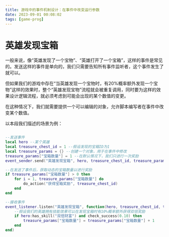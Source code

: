 ```yaml
---
title: 游戏中的事件机制设计：在事件中改变运行参数
date: 2023-09-01 00:08:02
tags: [game-prog]
---
```


# 英雄发现宝箱

一般来说，像“英雄发现了一个宝物”、“英雄打开了一个宝箱”，这样的事件是常见的。发送这样的事件是单向的，我们只需要告知所有事件监听者，这个事件发生了就可以。

但如果我们的游戏中存在“当英雄发现一个宝物时，有20%概率额外发现一个宝物”这样的效果时，整个“英雄发现宝物”流程就会被重复调用，同时要为这样的效果设计逻辑流程，就必须考虑到可能会出现的某个数值的变更。

在这种情况下，我们就需要提供一个可以编辑的对象，允许脚本编写者在事件中改变某个数值。

以本段我们描述的场景为例：

```lua

--发送事件
local hero --某个英雄
local treasure_chest_id = 1 --假设发现的宝箱ID为1
local treasure_params = {} --创建一个对象，用于在事件中修改
treasure_params["宝箱数量"] = 1 --在默认情况下，我们只进行一次奖励
event_sender.send("英雄发现宝箱", hero, treasure_chest_id, treasure_params)

--在发送了事件后，获取动态的宝箱数量以进行奖励
if treasure_params["宝箱数量"] > 0 then
    for i = 1, treasure_params["宝箱数量"] do
        do_action("获得宝箱奖励", treasure_chest_id)
    end
end

--接收事件
event_listener.listen("英雄发现宝箱", function(hero, treasure_chest_id, treasure_params)
    --假设我们的英雄拥有技能效果可以在发现宝箱时有10%概率额外获得双倍奖励
    if hero:has_skill("双倍财富") and check_success(0.10) then
        treasure_params["宝箱数量"] = treasure_params["宝箱数量"] + 1
    end
end)

```
